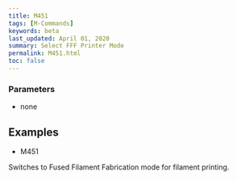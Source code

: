 ```yaml
---
title: M451
tags: [M-Commands] 
keywords: beta 
last_updated: April 01, 2020 
summary: Select FFF Printer Mode 
permalink: M451.html
toc: false 
---
```



### Parameters

* none

## Examples

* M451

Switches to Fused Filament Fabrication mode for filament printing.

